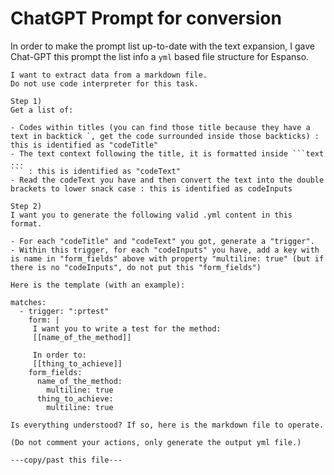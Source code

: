# ChatGPT Prompt for conversion

In order to make the prompt list up-to-date with the text expansion, I gave Chat-GPT this prompt the list info a `yml` based file structure for Espanso.

```text
I want to extract data from a markdown file.
Do not use code interpreter for this task.

Step 1)
Get a list of:

- Codes within titles (you can find those title because they have a text in backtick `, get the code surrounded inside those backticks) : this is identified as "codeTitle"
- The text context following the title, it is formatted inside ```text 
...
``` : this is identified as "codeText"
- Read the codeText you have and then convert the text into the double brackets to lower snack case : this is identified as codeInputs

Step 2)
I want you to generate the following valid .yml content in this format.

- For each "codeTitle" and "codeText" you got, generate a "trigger".
- Within this trigger, for each "codeInputs" you have, add a key with is name in "form_fields" above with property "multiline: true" (but if there is no "codeInputs", do not put this "form_fields")

Here is the template (with an example):

matches:
  - trigger: ":prtest"
    form: |
     I want you to write a test for the method:
     [[name_of_the_method]]

     In order to:
     [[thing_to_achieve]]
    form_fields:
      name_of_the_method:
        multiline: true
      thing_to_achieve:
        multiline: true

Is everything understood? If so, here is the markdown file to operate.

(Do not comment your actions, only generate the output yml file.)

---copy/past this file---
```
